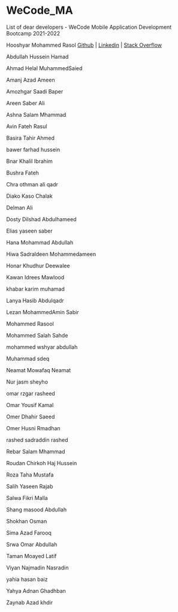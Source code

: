 # WeCode_MA
List of dear developers - WeCode Mobile Application Development Bootcamp 2021-2022


Hooshyar Mohammed Rasol [Github](https://github.com/hooshyar) |  [Linkedin](https://www.linkedin.com/in/hooshyar/) | [Stack Overflow](https://stackoverflow.com/users/10622449/hooshyar) 


Abdullah Hussein Hamad


Ahmad Helal MuhammedSaied


Amanj Azad Ameen


Amozhgar Saadi Baper


Areen Saber Ali


Ashna Salam Mhammad 


Avin Fateh Rasul


Basira Tahir Ahmed 


bawer farhad hussein


Bnar Khalil Ibrahim 


Bushra Fateh 


Chra othman ali qadr


Diako Kaso Chalak


Delman Ali 


Dosty Dilshad Abdulhameed


Elias yaseen saber


Hana Mohammad Abdullah


Hiwa Sadraldeen Mohammedameen 


Honar Khudhur Deewalee


Kawan Idrees Mawlood


khabar karim muhamad


Lanya Hasib Abdulqadr


Lezan MohammedAmin Sabir 


Mohammed Rasool


Mohammed Salah Sahde


mohammed wshyar abdullah 


Muhammad sdeq


Neamat Mowafaq Neamat


Nur jasm sheyho


omar rzgar rasheed


Omar Yousif Kamal


Omer Dhahir Saeed


Omer Husni Rmadhan


rashed sadraddin rashed


Rebar Salam Mhammad


Roudan Chirkoh Haj Hussein


Roza Taha Mustafa


Salih Yaseen Rajab


Salwa Fikri Malla


Shang masood Abdullah


Shokhan Osman 


Sima Azad Farooq


Srwa Omar Abdullah 


Taman Moayed Latif


Viyan Najmadin Nasradin


yahia hasan baiz


Yahya Adnan Ghadhban


Zaynab Azad khdir







